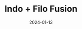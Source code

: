 ---
act: Act II
title: Indo + Filo Fusion
date: 2024-01-13
summary: We wanted to craft a menu that honoured our cultural backgrounds, and the mix that represented us both.
color: A11300
courses:
    - name: Entree
      title: Krupuk
      description: Fried rice crackers
    - name: Starter
      title: Sinigang
      description: Filipino tamarind soup served with roasted salmon and sambal matah
    - name: Mains
      title: Nasi Bungkus
      description: Rice served in banana leaf, served with sisig, eggplant balado, steamed kangkung, gulai egg and kremes
    - name: Dessert
      title: Turron
      description: Banana fritters, finished with sesame seeds and ube ice cream
    - name: Treats
      title: Indo and Filo Snacks
      description: Choc-Nut, and Momogi
---